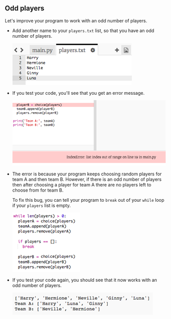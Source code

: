 ## Odd players

Let's improve your program to work with an odd number of players.



+ Add another name to your `players.txt` list, so that you have an odd number of players.

	![screenshot](images/team-luna.png)

+ If you test your code, you'll see that you get an error message.

	![screenshot](images/team-error.png)

+ The error is because your program keeps choosing random players for team A and then team B. However, if there is an odd number of players then after choosing a player for team A there are no players left to choose from for team B.

	To fix this bug, you can tell your program to `break` out of your `while` loop if your `players` list is empty.

	![screenshot](images/team-fix.png)

+ If you test your code again, you should see that it now works with an odd number of players.

	![screenshot](images/team-fix-test.png)



